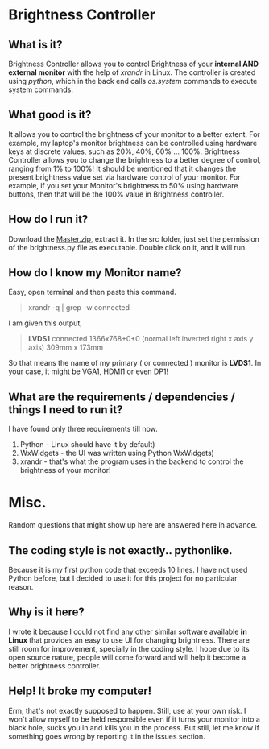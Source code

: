 Brightness Controller
==========

## What is it?

Brightness Controller allows you to control Brightness of your **internal AND external monitor** with the help of *xrandr* in Linux. The controller is created using *python*, which in the back end calls *os.system* commands to execute system commands.

## What good is it?

It allows you to control the brightness of your monitor to a better extent. For example, my laptop's monitor brightness can be controlled using hardware keys at discrete values, such as 20%, 40%, 60% ... 100%. Brightness Controller allows you to change the brightness to a better degree of control, ranging from 1% to 100%! It should be mentioned that it changes the present brightness value set via hardware control of your monitor. For example, if you set your Monitor's brightness to 50% using hardware buttons, then that will be the 100% value in Brightness controller. 

## How do I run it? 

Download the <a href="https://github.com/lordamit/Brightness/archive/master.zip">Master.zip</a>, extract it. In the src folder, just set the permission of the brightness.py file as executable. Double click on it, and it will run. 

## How do I know my Monitor name?

Easy, open terminal and then paste this command.

> xrandr -q | grep -w connected

I am given this output,

> **LVDS1** connected 1366x768+0+0 (normal left inverted right x axis y axis) 309mm x 173mm

So that means the name of my primary ( or connected ) monitor is **LVDS1**. In your case, it might be VGA1, HDMI1 or even DP1!

## What are the requirements / dependencies / things I need to run it?

I have found only three requirements till now.

1. Python - Linux should have it by default)
2. WxWidgets - the UI was written using Python WxWidgets)
3. xrandr - that's what the program uses in the backend to control the brightness of your monitor!

# Misc.

Random questions that might show up here are answered here in advance.

## The coding style is not exactly.. pythonlike.
 
Because it is my first python code that exceeds 10 lines. I have not used Python before, but I decided to use it for this project for no particular reason.

## Why is it here?

I wrote it because I could not find any other similar software available **in Linux** that provides an easy to use UI for changing brightness. There are still room for improvement, specially in the coding style. I hope due to its open source nature, people will come forward and will help it become a better brightness controller.

## Help! It broke my computer!

Erm, that's not exactly supposed to happen. Still, use at your own risk. I won't allow myself to be held responsible even if it turns your monitor into a black hole, sucks you in and kills you in the process.
But still, let me know if something goes wrong by reporting it in the issues section.

